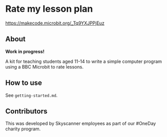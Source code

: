 # Rate my lesson plan

https://makecode.microbit.org/_Tq9YXJPPjEuz

## About

**Work in progress!**

A kit for teaching students aged 11-14 to write a simple computer program
using a BBC Microbit to rate lessons.

## How to use

See `getting-started.md`.

## Contributors

This was developed by Skyscanner employees as part of our #OneDay charity
program.
